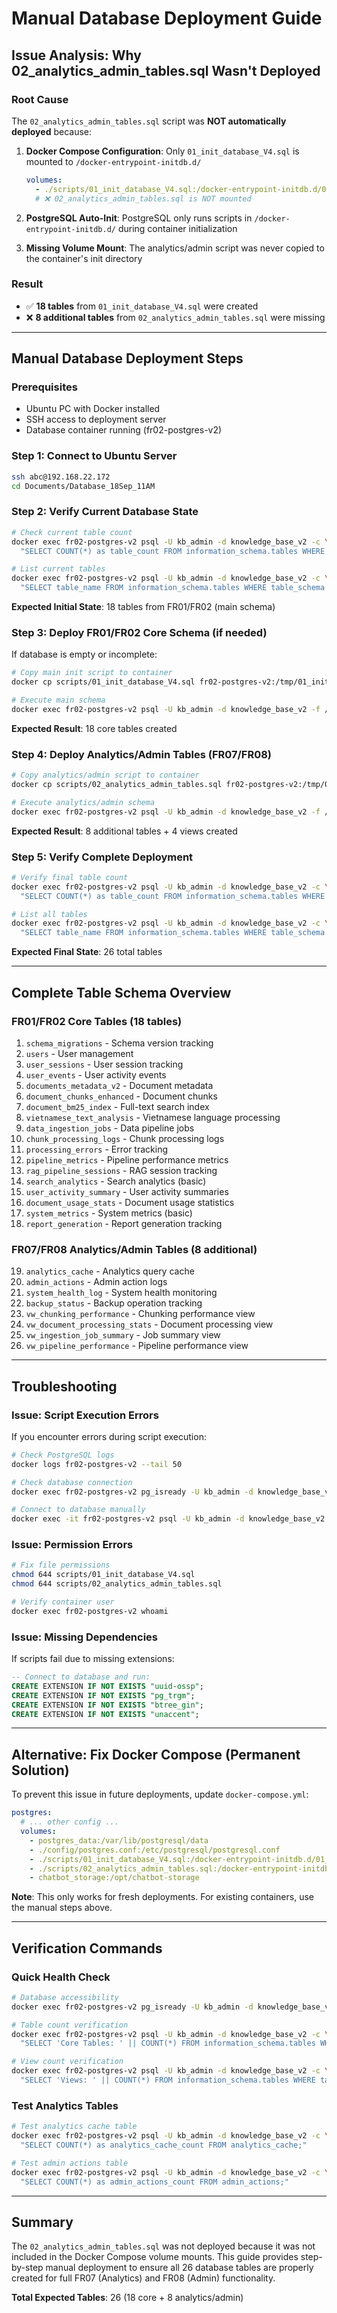 # Manual Database Deployment Guide

## Issue Analysis: Why 02_analytics_admin_tables.sql Wasn't Deployed

### Root Cause
The `02_analytics_admin_tables.sql` script was **NOT automatically deployed** because:

1. **Docker Compose Configuration**: Only `01_init_database_V4.sql` is mounted to `/docker-entrypoint-initdb.d/`
   ```yaml
   volumes:
     - ./scripts/01_init_database_V4.sql:/docker-entrypoint-initdb.d/01_init_database.sql
     # ❌ 02_analytics_admin_tables.sql is NOT mounted
   ```

2. **PostgreSQL Auto-Init**: PostgreSQL only runs scripts in `/docker-entrypoint-initdb.d/` during container initialization
3. **Missing Volume Mount**: The analytics/admin script was never copied to the container's init directory

### Result
- ✅ **18 tables** from `01_init_database_V4.sql` were created
- ❌ **8 additional tables** from `02_analytics_admin_tables.sql` were missing

---

## Manual Database Deployment Steps

### Prerequisites
- Ubuntu PC with Docker installed
- SSH access to deployment server
- Database container running (fr02-postgres-v2)

### Step 1: Connect to Ubuntu Server
```bash
ssh abc@192.168.22.172
cd Documents/Database_18Sep_11AM
```

### Step 2: Verify Current Database State
```bash
# Check current table count
docker exec fr02-postgres-v2 psql -U kb_admin -d knowledge_base_v2 -c \
  "SELECT COUNT(*) as table_count FROM information_schema.tables WHERE table_schema = 'public';"

# List current tables
docker exec fr02-postgres-v2 psql -U kb_admin -d knowledge_base_v2 -c \
  "SELECT table_name FROM information_schema.tables WHERE table_schema = 'public' ORDER BY table_name;"
```

**Expected Initial State**: 18 tables from FR01/FR02 (main schema)

### Step 3: Deploy FR01/FR02 Core Schema (if needed)
If database is empty or incomplete:

```bash
# Copy main init script to container
docker cp scripts/01_init_database_V4.sql fr02-postgres-v2:/tmp/01_init_database_V4.sql

# Execute main schema
docker exec fr02-postgres-v2 psql -U kb_admin -d knowledge_base_v2 -f /tmp/01_init_database_V4.sql
```

**Expected Result**: 18 core tables created

### Step 4: Deploy Analytics/Admin Tables (FR07/FR08)
```bash
# Copy analytics/admin script to container
docker cp scripts/02_analytics_admin_tables.sql fr02-postgres-v2:/tmp/02_analytics_admin_tables.sql

# Execute analytics/admin schema
docker exec fr02-postgres-v2 psql -U kb_admin -d knowledge_base_v2 -f /tmp/02_analytics_admin_tables.sql
```

**Expected Result**: 8 additional tables + 4 views created

### Step 5: Verify Complete Deployment
```bash
# Verify final table count
docker exec fr02-postgres-v2 psql -U kb_admin -d knowledge_base_v2 -c \
  "SELECT COUNT(*) as table_count FROM information_schema.tables WHERE table_schema = 'public';"

# List all tables
docker exec fr02-postgres-v2 psql -U kb_admin -d knowledge_base_v2 -c \
  "SELECT table_name FROM information_schema.tables WHERE table_schema = 'public' ORDER BY table_name;"
```

**Expected Final State**: 26 total tables

---

## Complete Table Schema Overview

### FR01/FR02 Core Tables (18 tables)
1. `schema_migrations` - Schema version tracking
2. `users` - User management
3. `user_sessions` - User session tracking
4. `user_events` - User activity events
5. `documents_metadata_v2` - Document metadata
6. `document_chunks_enhanced` - Document chunks
7. `document_bm25_index` - Full-text search index
8. `vietnamese_text_analysis` - Vietnamese language processing
9. `data_ingestion_jobs` - Data pipeline jobs
10. `chunk_processing_logs` - Chunk processing logs
11. `processing_errors` - Error tracking
12. `pipeline_metrics` - Pipeline performance metrics
13. `rag_pipeline_sessions` - RAG session tracking
14. `search_analytics` - Search analytics (basic)
15. `user_activity_summary` - User activity summaries
16. `document_usage_stats` - Document usage statistics
17. `system_metrics` - System metrics (basic)
18. `report_generation` - Report generation tracking

### FR07/FR08 Analytics/Admin Tables (8 additional)
19. `analytics_cache` - Analytics query cache
20. `admin_actions` - Admin action logs
21. `system_health_log` - System health monitoring
22. `backup_status` - Backup operation tracking
23. `vw_chunking_performance` - Chunking performance view
24. `vw_document_processing_stats` - Document processing view
25. `vw_ingestion_job_summary` - Job summary view
26. `vw_pipeline_performance` - Pipeline performance view

---

## Troubleshooting

### Issue: Script Execution Errors
If you encounter errors during script execution:

```bash
# Check PostgreSQL logs
docker logs fr02-postgres-v2 --tail 50

# Check database connection
docker exec fr02-postgres-v2 pg_isready -U kb_admin -d knowledge_base_v2

# Connect to database manually
docker exec -it fr02-postgres-v2 psql -U kb_admin -d knowledge_base_v2
```

### Issue: Permission Errors
```bash
# Fix file permissions
chmod 644 scripts/01_init_database_V4.sql
chmod 644 scripts/02_analytics_admin_tables.sql

# Verify container user
docker exec fr02-postgres-v2 whoami
```

### Issue: Missing Dependencies
If scripts fail due to missing extensions:
```sql
-- Connect to database and run:
CREATE EXTENSION IF NOT EXISTS "uuid-ossp";
CREATE EXTENSION IF NOT EXISTS "pg_trgm";
CREATE EXTENSION IF NOT EXISTS "btree_gin";
CREATE EXTENSION IF NOT EXISTS "unaccent";
```

---

## Alternative: Fix Docker Compose (Permanent Solution)

To prevent this issue in future deployments, update `docker-compose.yml`:

```yaml
postgres:
  # ... other config ...
  volumes:
    - postgres_data:/var/lib/postgresql/data
    - ./config/postgres.conf:/etc/postgresql/postgresql.conf
    - ./scripts/01_init_database_V4.sql:/docker-entrypoint-initdb.d/01_init_database.sql
    - ./scripts/02_analytics_admin_tables.sql:/docker-entrypoint-initdb.d/02_analytics_admin_tables.sql  # ADD THIS LINE
    - chatbot_storage:/opt/chatbot-storage
```

**Note**: This only works for fresh deployments. For existing containers, use the manual steps above.

---

## Verification Commands

### Quick Health Check
```bash
# Database accessibility
docker exec fr02-postgres-v2 pg_isready -U kb_admin -d knowledge_base_v2

# Table count verification
docker exec fr02-postgres-v2 psql -U kb_admin -d knowledge_base_v2 -c \
  "SELECT 'Core Tables: ' || COUNT(*) FROM information_schema.tables WHERE table_schema = 'public' AND table_name NOT LIKE 'vw_%';"

# View count verification
docker exec fr02-postgres-v2 psql -U kb_admin -d knowledge_base_v2 -c \
  "SELECT 'Views: ' || COUNT(*) FROM information_schema.tables WHERE table_schema = 'public' AND table_name LIKE 'vw_%';"
```

### Test Analytics Tables
```bash
# Test analytics cache table
docker exec fr02-postgres-v2 psql -U kb_admin -d knowledge_base_v2 -c \
  "SELECT COUNT(*) as analytics_cache_count FROM analytics_cache;"

# Test admin actions table
docker exec fr02-postgres-v2 psql -U kb_admin -d knowledge_base_v2 -c \
  "SELECT COUNT(*) as admin_actions_count FROM admin_actions;"
```

---

## Summary

The `02_analytics_admin_tables.sql` was not deployed because it was not included in the Docker Compose volume mounts. This guide provides step-by-step manual deployment to ensure all 26 database tables are properly created for full FR07 (Analytics) and FR08 (Admin) functionality.

**Total Expected Tables**: 26 (18 core + 8 analytics/admin)